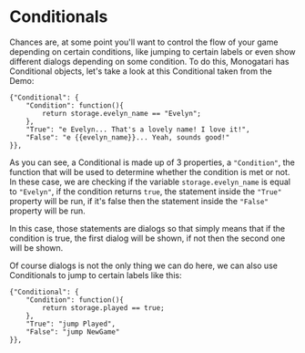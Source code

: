 # Conditionals

Chances are, at some point you'll want to control the flow of your game depending on certain conditions, like jumping to certain labels or even show different dialogs depending on some condition. To do this, Monogatari has Conditional objects, let's take a look at this Conditional taken from the Demo:

```
{"Conditional": {
    "Condition": function(){
        return storage.evelyn_name == "Evelyn";
    },
    "True": "e Evelyn... That's a lovely name! I love it!",
    "False": "e {{evelyn_name}}... Yeah, sounds good!"
}},
```

As you can see, a Conditional is made up of 3 properties, a `"Condition"`, the function that will be used to determine whether the condition is met or not. In these case, we are checking if the variable `storage.evelyn_name` is equal to `"Evelyn"`, if the condition returns `true`, the statement inside the `"True"` property will be run, if it's false then the statement inside the `"False"` property will be run.

In this case, those statements are dialogs so that simply means that if the condition is true, the first dialog will be shown, if not then the second one will be shown.

Of course dialogs is not the only thing we can do here, we can also use Conditionals to jump to certain labels like this:

```
{"Conditional": {
    "Condition": function(){
        return storage.played == true;
    },
    "True": "jump Played",
    "False": "jump NewGame"
}},
```

